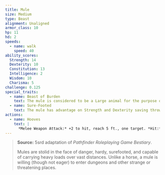 ```yaml
---
title: Mule
size: Medium
type: Beast
alignment: Unaligned
armor_class: 10
hp: 11
hd: 2
speeds:
  - name: walk
    speed: 40
ability_scores:
  Strength: 14
  Dexterity: 10
  Constitution: 13
  Intelligence: 2
  Wisdom: 10
  Charisma: 5
challenge: 0.125
special_traits:
  - name: Beast of Burden
    text: The mule is considered to be a Large animal for the purpose of determining its carrying capacity.
  - name: Sure-Footed
    text: The mule has advantage on Strength and Dexterity saving throws made against effects that would knock it prone.
actions:
  - name: Hooves
    text: |
      *Melee Weapon Attack:* +2 to hit, reach 5 ft., one target. *Hit:* 4 (1d4 + 2) bludgeoning damage.
---
```


> **Source:** 5srd adaptation of *Pathfinder Roleplaying Game Bestiary*.
>
> Mules are stolid in the face of danger, hardy, surefooted, and capable of carrying heavy loads over vast distances. Unlike a horse, a mule is willing (though not eager) to enter dungeons and other strange or threatening places.
